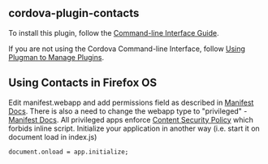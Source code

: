 cordova-plugin-contacts
--------------------------------
To install this plugin, follow the [Command-line Interface Guide](http://cordova.apache.org/docs/en/edge/guide_cli_index.md.html#The%20Command-line%20Interface).

If you are not using the Cordova Command-line Interface, follow [Using Plugman to Manage Plugins](http://cordova.apache.org/docs/en/edge/plugin_ref_plugman.md.html).

## Using Contacts in Firefox OS

Edit manifest.webapp and add permissions field as described in [Manifest Docs](https://developer.mozilla.org/en-US/Apps/Developing/Manifest#permissions).
There is also a need to change the webapp type to "privileged"  - [Manifest Docs](https://developer.mozilla.org/en-US/Apps/Developing/Manifest#type).
All privileged apps enforce [Content Security Policy](https://developer.mozilla.org/en-US/Apps/CSP) which forbids inline script. Initialize your application in another way (i.e. start it on document load in index.js)

    document.onload = app.initialize;

